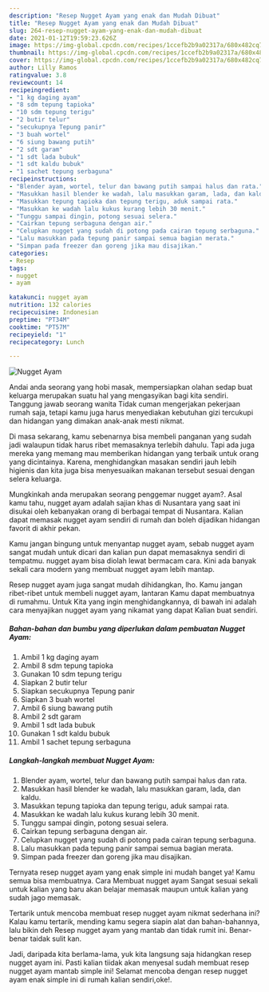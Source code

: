```yaml
---
description: "Resep Nugget Ayam yang enak dan Mudah Dibuat"
title: "Resep Nugget Ayam yang enak dan Mudah Dibuat"
slug: 264-resep-nugget-ayam-yang-enak-dan-mudah-dibuat
date: 2021-01-12T19:59:23.626Z
image: https://img-global.cpcdn.com/recipes/1ccefb2b9a02317a/680x482cq70/nugget-ayam-foto-resep-utama.jpg
thumbnail: https://img-global.cpcdn.com/recipes/1ccefb2b9a02317a/680x482cq70/nugget-ayam-foto-resep-utama.jpg
cover: https://img-global.cpcdn.com/recipes/1ccefb2b9a02317a/680x482cq70/nugget-ayam-foto-resep-utama.jpg
author: Lilly Ramos
ratingvalue: 3.8
reviewcount: 14
recipeingredient:
- "1 kg daging ayam"
- "8 sdm tepung tapioka"
- "10 sdm tepung terigu"
- "2 butir telur"
- "secukupnya Tepung panir"
- "3 buah wortel"
- "6 siung bawang putih"
- "2 sdt garam"
- "1 sdt lada bubuk"
- "1 sdt kaldu bubuk"
- "1 sachet tepung serbaguna"
recipeinstructions:
- "Blender ayam, wortel, telur dan bawang putih sampai halus dan rata."
- "Masukkan hasil blender ke wadah, lalu masukkan garam, lada, dan kaldu."
- "Masukkan tepung tapioka dan tepung terigu, aduk sampai rata."
- "Masukkan ke wadah lalu kukus kurang lebih 30 menit."
- "Tunggu sampai dingin, potong sesuai selera."
- "Cairkan tepung serbaguna dengan air."
- "Celupkan nugget yang sudah di potong pada cairan tepung serbaguna."
- "Lalu masukkan pada tepung panir sampai semua bagian merata."
- "Simpan pada freezer dan goreng jika mau disajikan."
categories:
- Resep
tags:
- nugget
- ayam

katakunci: nugget ayam 
nutrition: 132 calories
recipecuisine: Indonesian
preptime: "PT34M"
cooktime: "PT57M"
recipeyield: "1"
recipecategory: Lunch

---
```



![Nugget Ayam](https://img-global.cpcdn.com/recipes/1ccefb2b9a02317a/680x482cq70/nugget-ayam-foto-resep-utama.jpg)

Andai anda seorang yang hobi masak, mempersiapkan olahan sedap buat keluarga merupakan suatu hal yang mengasyikan bagi kita sendiri. Tanggung jawab seorang  wanita Tidak cuman mengerjakan pekerjaan rumah saja, tetapi kamu juga harus menyediakan kebutuhan gizi tercukupi dan hidangan yang dimakan anak-anak mesti nikmat.

Di masa  sekarang, kamu sebenarnya bisa membeli panganan yang sudah jadi walaupun tidak harus ribet memasaknya terlebih dahulu. Tapi ada juga mereka yang memang mau memberikan hidangan yang terbaik untuk orang yang dicintainya. Karena, menghidangkan masakan sendiri jauh lebih higienis dan kita juga bisa menyesuaikan makanan tersebut sesuai dengan selera keluarga. 



Mungkinkah anda merupakan seorang penggemar nugget ayam?. Asal kamu tahu, nugget ayam adalah sajian khas di Nusantara yang saat ini disukai oleh kebanyakan orang di berbagai tempat di Nusantara. Kalian dapat memasak nugget ayam sendiri di rumah dan boleh dijadikan hidangan favorit di akhir pekan.

Kamu jangan bingung untuk menyantap nugget ayam, sebab nugget ayam sangat mudah untuk dicari dan kalian pun dapat memasaknya sendiri di tempatmu. nugget ayam bisa diolah lewat bermacam cara. Kini ada banyak sekali cara modern yang membuat nugget ayam lebih mantap.

Resep nugget ayam juga sangat mudah dihidangkan, lho. Kamu jangan ribet-ribet untuk membeli nugget ayam, lantaran Kamu dapat membuatnya di rumahmu. Untuk Kita yang ingin menghidangkannya, di bawah ini adalah cara menyajikan nugget ayam yang nikamat yang dapat Kalian buat sendiri.

<!--inarticleads1-->

##### Bahan-bahan dan bumbu yang diperlukan dalam pembuatan Nugget Ayam:

1. Ambil 1 kg daging ayam
1. Ambil 8 sdm tepung tapioka
1. Gunakan 10 sdm tepung terigu
1. Siapkan 2 butir telur
1. Siapkan secukupnya Tepung panir
1. Siapkan 3 buah wortel
1. Ambil 6 siung bawang putih
1. Ambil 2 sdt garam
1. Ambil 1 sdt lada bubuk
1. Gunakan 1 sdt kaldu bubuk
1. Ambil 1 sachet tepung serbaguna




<!--inarticleads2-->

##### Langkah-langkah membuat Nugget Ayam:

1. Blender ayam, wortel, telur dan bawang putih sampai halus dan rata.
1. Masukkan hasil blender ke wadah, lalu masukkan garam, lada, dan kaldu.
1. Masukkan tepung tapioka dan tepung terigu, aduk sampai rata.
1. Masukkan ke wadah lalu kukus kurang lebih 30 menit.
1. Tunggu sampai dingin, potong sesuai selera.
1. Cairkan tepung serbaguna dengan air.
1. Celupkan nugget yang sudah di potong pada cairan tepung serbaguna.
1. Lalu masukkan pada tepung panir sampai semua bagian merata.
1. Simpan pada freezer dan goreng jika mau disajikan.




Ternyata resep nugget ayam yang enak simple ini mudah banget ya! Kamu semua bisa membuatnya. Cara Membuat nugget ayam Sangat sesuai sekali untuk kalian yang baru akan belajar memasak maupun untuk kalian yang sudah jago memasak.

Tertarik untuk mencoba membuat resep nugget ayam nikmat sederhana ini? Kalau kamu tertarik, mending kamu segera siapin alat dan bahan-bahannya, lalu bikin deh Resep nugget ayam yang mantab dan tidak rumit ini. Benar-benar taidak sulit kan. 

Jadi, daripada kita berlama-lama, yuk kita langsung saja hidangkan resep nugget ayam ini. Pasti kalian tiidak akan menyesal sudah membuat resep nugget ayam mantab simple ini! Selamat mencoba dengan resep nugget ayam enak simple ini di rumah kalian sendiri,oke!.

